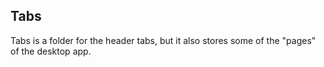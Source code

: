## Tabs 

Tabs is a folder for the header tabs, but it also stores some of the "pages" of the desktop app.